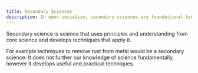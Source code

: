 ```yaml
---
title: Secondary Sciences
description: In open socialism, secondary sciences are foundational techniques for technological development.
---
```


Secondary science is science that uses principles and understanding from core science and develops techniques that apply it.

For example techniques to remove rust from metal would be a secondary science. It does not further our knowledge of science fundamentally, however it develops useful and practical techniques.
